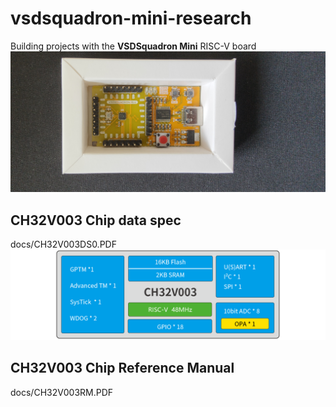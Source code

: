 # vsdsquadron-mini-research
Building projects with the **VSDSquadron Mini** RISC-V board
![image](./images/mini.png)
## CH32V003 Chip data spec
docs/CH32V003DS0.PDF
![image](./images/CH32V003.png)
## CH32V003 Chip Reference Manual
docs/CH32V003RM.PDF
